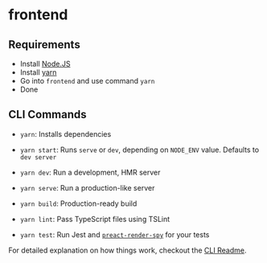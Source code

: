 # frontend

## Requirements

-   Install [Node.JS](https://nodejs.org/en/download/)
-   Install [yarn](https://yarnpkg.com/en/docs/install#debian-stable)
-   Go into `frontend` and use command `yarn`
-   Done

## CLI Commands

-   `yarn`: Installs dependencies

-   `yarn start`: Runs `serve` or `dev`, depending on `NODE_ENV` value. Defaults to `dev server`

-   `yarn dev`: Run a development, HMR server

-   `yarn serve`: Run a production-like server

-   `yarn build`: Production-ready build

-   `yarn lint`: Pass TypeScript files using TSLint

-   `yarn test`: Run Jest and [`preact-render-spy`](https://github.com/mzgoddard/preact-render-spy) for your tests

For detailed explanation on how things work, checkout the [CLI Readme](https://github.com/developit/preact-cli/blob/master/README.md).
